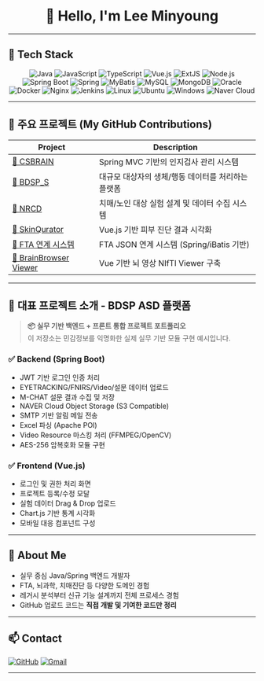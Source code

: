 <!--
💡 README 사용 가이드

✅ 이 템플릿은 GitHub "Personal developer profile"용입니다.
    - 리포지토리 이름을 GitHub 계정명(`leeminyoung`)과 같게 하면 메인에 README가 노출됩니다.
    - 설정에서 Template Repository는 체크 안 해도 무방합니다.

✅ GitHub Grade(C→B→A) 향상 팁
    - 커밋 수, Star 수, PR/Pull Request, Follower 수를 늘리면 자동 반영됩니다.
    - 꾸준한 오픈소스 활동이 중요합니다 (최근 활동 반영 비중 높음).
-->

<h1 align="center">👋 Hello, I'm Lee Minyoung</h1>

---

## 🧰 Tech Stack

<div align="center">

![Java](https://img.shields.io/badge/Java-007396?style=flat&logo=openjdk&logoColor=white)
![JavaScript](https://img.shields.io/badge/JavaScript-F7DF1E?style=flat&logo=javascript&logoColor=black)
![TypeScript](https://img.shields.io/badge/TypeScript-3178C6?style=flat&logo=typescript&logoColor=white)
![Vue.js](https://img.shields.io/badge/Vue.js-4FC08D?style=flat&logo=vue.js&logoColor=white)
![ExtJS](https://img.shields.io/badge/ExtJS-005F89?style=flat&logo=sencha&logoColor=white)
![Node.js](https://img.shields.io/badge/Node.js-339933?style=flat&logo=node.js&logoColor=white)
![Spring Boot](https://img.shields.io/badge/Spring_Boot-6DB33F?style=flat&logo=spring-boot&logoColor=white)
![Spring](https://img.shields.io/badge/Spring_Framework-6DB33F?style=flat&logo=spring&logoColor=white)
![MyBatis](https://img.shields.io/badge/MyBatis-000000?style=flat)
![MySQL](https://img.shields.io/badge/MySQL-4479A1?style=flat&logo=mysql&logoColor=white)
![MongoDB](https://img.shields.io/badge/MongoDB-47A248?style=flat&logo=mongodb&logoColor=white)
![Oracle](https://img.shields.io/badge/Oracle-F80000?style=flat&logo=oracle&logoColor=white)
![Docker](https://img.shields.io/badge/Docker-2496ED?style=flat&logo=docker&logoColor=white)
![Nginx](https://img.shields.io/badge/Nginx-009639?style=flat&logo=nginx&logoColor=white)
![Jenkins](https://img.shields.io/badge/Jenkins-D24939?style=flat&logo=jenkins&logoColor=white)
![Linux](https://img.shields.io/badge/Linux-FCC624?style=flat&logo=linux&logoColor=black)
![Ubuntu](https://img.shields.io/badge/Ubuntu-E95420?style=flat&logo=ubuntu&logoColor=white)
![Windows](https://img.shields.io/badge/Windows-0078D6?style=flat&logo=windows&logoColor=white)
![Naver Cloud](https://img.shields.io/badge/Naver_Cloud_Platform-03C75A?style=flat&logoColor=white)

</div>

---

## 📂 주요 프로젝트 (My GitHub Contributions)

| Project | Description |
|--------|-------------|
| [📁 CSBRAIN](https://github.com/eeeminokr/leeminyoung-brain-bio) | Spring MVC 기반의 인지검사 관리 시스템 |
| [📁 BDSP_S](https://github.com/eeeminokr/leeminyoung-tic-asd-bio) | 대규모 대상자의 생체/행동 데이터를 처리하는 플랫폼 |
| [📁 NRCD](https://github.com/eeeminokr/leeminyoung-dementia-bio) | 치매/노인 대상 실험 설계 및 데이터 수집 시스템 |
| [📁 SkinQurator](https://github.com/eeeminokr/leeminyoung-skin-platform) | Vue.js 기반 피부 진단 결과 시각화 |
| [📁 FTA 연계 시스템](https://github.com/leeminyoung/glovis-fta-api-sample) | FTA JSON 연계 시스템 (Spring/iBatis 기반) |
| [📁 BrainBrowser Viewer](https://github.com/leeminyoung/brainbrowser-viewer) | Vue 기반 뇌 영상 NIfTI Viewer 구축 |

---

## 🔎 대표 프로젝트 소개 - BDSP ASD 플랫폼

> **📦 실무 기반 백엔드 + 프론트 통합 프로젝트 포트폴리오**  
> 이 저장소는 민감정보를 익명화한 실제 실무 기반 모듈 구현 예시입니다.

### ✅ Backend (Spring Boot)
- JWT 기반 로그인 인증 처리
- EYETRACKING/FNIRS/Video/설문 데이터 업로드
- M-CHAT 설문 결과 수집 및 저장
- NAVER Cloud Object Storage (S3 Compatible)
- SMTP 기반 알림 메일 전송
- Excel 파싱 (Apache POI)
- Video Resource 마스킹 처리 (FFMPEG/OpenCV)
- AES-256 암복호화 모듈 구현

### ✅ Frontend (Vue.js)
- 로그인 및 권한 처리 화면
- 프로젝트 등록/수정 모달
- 실험 데이터 Drag & Drop 업로드
- Chart.js 기반 통계 시각화
- 모바일 대응 컴포넌트 구성

---

## 🧠 About Me

- 실무 중심 Java/Spring 백엔드 개발자  
- FTA, 뇌과학, 치매진단 등 다양한 도메인 경험  
- 레거시 분석부터 신규 기능 설계까지 전체 프로세스 경험  
- GitHub 업로드 코드는 **직접 개발 및 기여한 코드만 정리**

---

## 📫 Contact

[![GitHub](https://img.shields.io/badge/GitHub-181717?style=flat&logo=github)](https://github.com/leeminyoung)
[![Gmail](https://img.shields.io/badge/Gmail-d14836?style=flat&logo=gmail&logoColor=white)](mailto:dkdld522@gmail.com)

---
